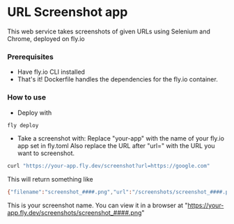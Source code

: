 # URL Screenshot app

This web service takes screenshots of given URLs using Selenium and Chrome, deployed on fly.io

### Prerequisites

- Have fly.io CLI installed
- That's it! Dockerfile handles the dependencies for the fly.io container.

### How to use

- Deploy with

```bash
fly deploy
```

- Take a screenshot with:
Replace "your-app" with the name of your fly.io app set in fly.toml
Also replace the URL after "url=" with the URL you want to screenshot.

```bash
curl "https://your-app.fly.dev/screenshot?url=https://google.com"
```

This will return something like

```bash
{"filename":"screenshot_####.png","url":"/screenshots/screenshot_####.png"}%
```

This is your screenshot name. You can view it in a browser at "<https://your-app.fly.dev/screenshots/screenshot_####.png>"
